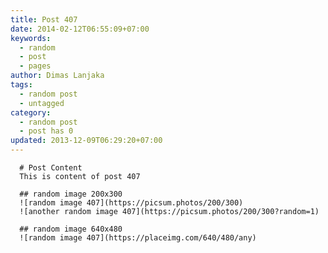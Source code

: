 ```yaml
---
title: Post 407
date: 2014-02-12T06:55:09+07:00
keywords:
  - random
  - post
  - pages
author: Dimas Lanjaka
tags:
  - random post
  - untagged
category:
  - random post
  - post has 0
updated: 2013-12-09T06:29:20+07:00
---
```


      # Post Content
      This is content of post 407

      ## random image 200x300
      ![random image 407](https://picsum.photos/200/300)
      ![another random image 407](https://picsum.photos/200/300?random=1)

      ## random image 640x480
      ![random image 407](https://placeimg.com/640/480/any)
      